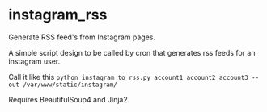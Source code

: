 # instagram_rss
Generate RSS feed's from Instagram pages. 

A simple script design to be called by cron that generates rss feeds for an instagram user.

Call it like this `python instagram_to_rss.py account1 account2 account3 --out /var/www/static/instagram/`

Requires BeautifulSoup4 and Jinja2.
